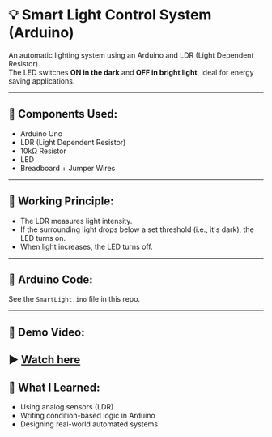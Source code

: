 
# 💡 Smart Light Control System (Arduino)

An automatic lighting system using an Arduino and LDR (Light Dependent Resistor).  
The LED switches **ON in the dark** and **OFF in bright light**, ideal for energy saving applications.

---

## 🔧 Components Used:
- Arduino Uno
- LDR (Light Dependent Resistor)
- 10kΩ Resistor
- LED
- Breadboard + Jumper Wires

---

## 🧠 Working Principle:
- The LDR measures light intensity.
- If the surrounding light drops below a set threshold (i.e., it's dark), the LED turns on.
- When light increases, the LED turns off.


---

## 📝 Arduino Code:
See the `SmartLight.ino` file in this repo.

---

## 🎥 Demo Video:
▶️ 
[Watch here](https://drive.google.com/file/d/1aDbis8P2-tfR3UsdHDtgj562qpMcJGXB/view?usp=drivesdk)
---

## 📘 What I Learned:
- Using analog sensors (LDR)
- Writing condition-based logic in Arduino
- Designing real-world automated systems